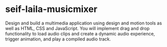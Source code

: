 # seif-laila-musicmixer
Design and build a multimedia application using design and motion tools as well as HTML, CSS and JavaScript. You will implement drag and drop functionality to load audio clips and create a dynamic audio experience, trigger animation, and play a compiled audio track. 
